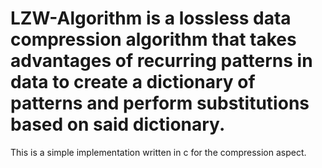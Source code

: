 # LZW-Algorithm is a lossless data compression algorithm that takes advantages of recurring patterns in data to create a dictionary of patterns and perform substitutions based on said dictionary.
  This is a simple implementation written in c for the compression aspect.
